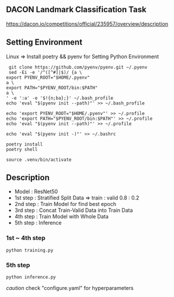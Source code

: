 ## DACON Landmark Classification Task
https://dacon.io/competitions/official/235957/overview/description

## Setting Environment

Linux => Install poetry && pyenv for Setting Python Environment
```
 git clone https://github.com/pyenv/pyenv.git ~/.pyenv
 sed -Ei -e '/^([^#]|$)/ {a \
export PYENV_ROOT="$HOME/.pyenv"
a \
export PATH="$PYENV_ROOT/bin:$PATH"
a \
' -e ':a' -e '$!{n;ba};}' ~/.bash_profile
echo 'eval "$(pyenv init --path)"' >> ~/.bash_profile

echo 'export PYENV_ROOT="$HOME/.pyenv"' >> ~/.profile
echo 'export PATH="$PYENV_ROOT/bin:$PATH"' >> ~/.profile
echo 'eval "$(pyenv init --path)"' >> ~/.profile

echo 'eval "$(pyenv init -)"' >> ~/.bashrc

poetry install
poetry shell

source .venv/bin/activate
 ```



## Description

- Model : ResNet50
- 1st step : Stratified Split Data => train : valid 0.8 : 0.2
- 2nd step : Train Model for find best epoch
- 3rd step : Concat Train-Valid Data into Train Data
- 4th step : Train Model with Whole Data
- 5th step : Inference


### 1st ~ 4th step
```python3
python training.py
```

### 5th step
```python3
python inference.py
```

*caution*
check "configure.yaml" for hyperparameters